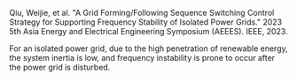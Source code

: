 Qiu, Weijie, et al. "A Grid Forming/Following Sequence Switching Control Strategy for Supporting Frequency Stability of Isolated Power Grids." 2023 5th Asia Energy and Electrical Engineering Symposium (AEEES). IEEE, 2023.

For an isolated power grid, due to the high penetration of renewable energy, the system inertia is low, and frequency instability is prone to occur after the power grid is disturbed.
